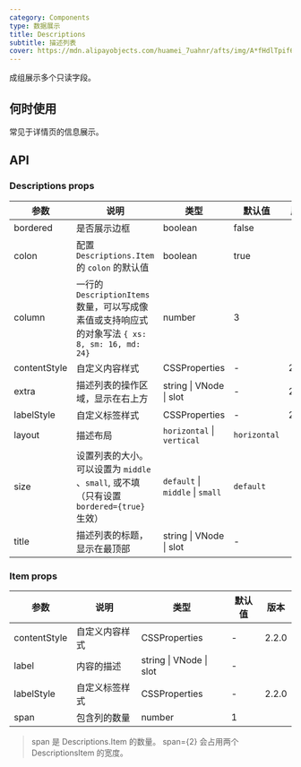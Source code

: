 ```yaml
---
category: Components
type: 数据展示
title: Descriptions
subtitle: 描述列表
cover: https://mdn.alipayobjects.com/huamei_7uahnr/afts/img/A*fHdlTpif6XQAAAAAAAAAAAAADrJ8AQ/original
---
```


成组展示多个只读字段。

## 何时使用

常见于详情页的信息展示。

## API

### Descriptions props

| 参数 | 说明 | 类型 | 默认值 | 版本 |  |  |
| --- | --- | --- | --- | --- | --- | --- |
| bordered | 是否展示边框 | boolean | false |  |  |  |
| colon | 配置 `Descriptions.Item` 的 `colon` 的默认值 | boolean | true |  |  |  |
| column | 一行的 `DescriptionItems` 数量，可以写成像素值或支持响应式的对象写法 `{ xs: 8, sm: 16, md: 24}` | number | 3 |  |  |  |
| contentStyle | 自定义内容样式 | CSSProperties | - | 2.2.0 |  |  |
| extra | 描述列表的操作区域，显示在右上方 | string \| VNode \| slot | - | 2.0.0 |  |  |
| labelStyle | 自定义标签样式 | CSSProperties | - | 2.2.0 |  |  |
| layout | 描述布局 | `horizontal` \| `vertical` | `horizontal` |  |  |
| size | 设置列表的大小。可以设置为 `middle` 、`small`, 或不填（只有设置 `bordered={true}` 生效） | `default` \| `middle` \| `small` | `default` |  |
| title | 描述列表的标题，显示在最顶部 | string \| VNode \| slot | - |  |  |  |

### Item props

| 参数         | 说明           | 类型                    | 默认值 | 版本  |
| ------------ | -------------- | ----------------------- | ------ | ----- |
| contentStyle | 自定义内容样式 | CSSProperties           | -      | 2.2.0 |
| label        | 内容的描述     | string \| VNode \| slot | -      |       |
| labelStyle   | 自定义标签样式 | CSSProperties           | -      | 2.2.0 |
| span         | 包含列的数量   | number                  | 1      |       |

> span 是 Descriptions.Item 的数量。 span={2} 会占用两个 DescriptionsItem 的宽度。
